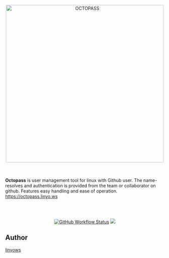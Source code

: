 <p align="center"><br><br><br>
  <a href="https://octopass.linyo.ws">
    <img alt="OCTOPASS" src="https://github.com/linyows/octopass/blob/main/misc/octopass-logo-plain-2021.svg?raw=true" width="500">
  </a><br><br><br>
</p>

<strong>Octopass</strong> is user management tool for linux with Github user. 
The name-resolves and authentication is provided from the team or collaborator on github.
Features easy handling and ease of operation. https://octopass.linyo.ws

<br><br>
<p align="center">
  <a href="https://github.com/linyows/octopass/actions/workflows/build.yml" title="Build"><img alt="GitHub Workflow Status" src="https://img.shields.io/github/actions/workflow/status/linyows/octopass/test.yml?branch=main&style=for-the-badge"></a>
  <a href="https://github.com/linyows/octopass/releases" title="GitHub release"><img src="http://img.shields.io/github/release/linyows/octopass.svg?style=for-the-badge"></a>
</p>

Author
------

[linyows](https://github.com/linyows)
